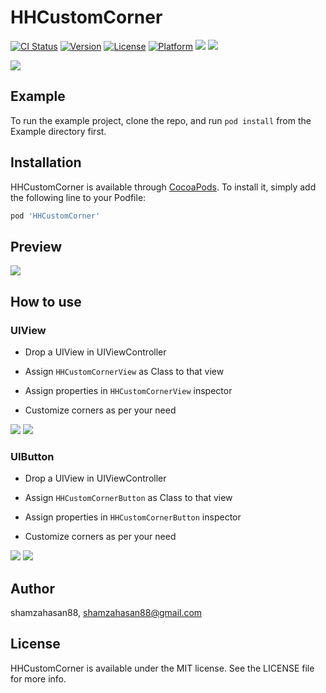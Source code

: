 # HHCustomCorner

[![CI Status](https://img.shields.io/travis/shamzahasan88/HHCustomCorner.svg?style=for-the-badge)](https://travis-ci.org/shamzahasan88/HHCustomCorner)
[![Version](https://img.shields.io/cocoapods/v/HHCustomCorner.svg?style=for-the-badge)](https://cocoapods.org/pods/HHCustomCorner)
[![License](https://img.shields.io/cocoapods/l/HHCustomCorner.svg?style=for-the-badge)](https://cocoapods.org/pods/HHCustomCorner)
[![Platform](https://img.shields.io/cocoapods/p/HHCustomCorner.svg?style=for-the-badge)](https://cocoapods.org/pods/HHCustomCorner)
[![](https://img.shields.io/badge/Language-%20Swift-DB4E02.svg?style=for-the-badge&logo=swift)](https://developer.apple.com/swift)
[![](https://img.shields.io/badge/Usage-%20Easy-00BF00.svg?style=for-the-badge)](https://cocoapods.org/pods/HHStaticThumbSliderView)

![](https://reignsol.net/github-assets/Logo__2.png)

## Example

To run the example project, clone the repo, and run `pod install` from the Example directory first.

## Installation

HHCustomCorner is available through [CocoaPods](https://cocoapods.org). To install
it, simply add the following line to your Podfile:

```ruby
pod 'HHCustomCorner'
```

## Preview

![](https://reignsol.net/github-assets/hhcustomcorner.gif)

## How to use

### UIView
- Drop a UIView in UIViewController

- Assign `HHCustomCornerView` as Class to that view
- Assign properties in `HHCustomCornerView` inspector
- Customize corners as per your need

![](https://reignsol.net/github-assets/hhcustomcorner_inspector.png)
![](https://reignsol.net/github-assets/hhcustomcorner_example.png)

### UIButton
- Drop a UIView in UIViewController

- Assign `HHCustomCornerButton` as Class to that view
- Assign properties in `HHCustomCornerButton` inspector
- Customize corners as per your need

![](https://reignsol.net/github-assets/hhcustomcornerbutton_inspector.png)
![](https://reignsol.net/github-assets/hhcustomcornerbutton_example.png)

## Author

shamzahasan88, shamzahasan88@gmail.com

## License

HHCustomCorner is available under the MIT license. See the LICENSE file for more info.
